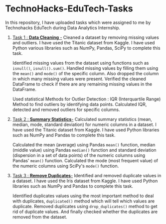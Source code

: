 # TechnoHacks-EduTech-Tasks
In this repository, I have uploaded tasks which were assigned to me by Technohacks EduTech during Data Analytics Internship.

1. [Task 1 : **Data Cleaning** -]()
   Cleaned a dataset by removing missing values and outliers. I have used the Titanic dataset from Kaggle. I have used Python 
   various libraries such as NumPy, Pandas, SciPy to complete this task.
   
   Identified missing values from the dataset using  functions such as `isnull()`, `isnull().sum()`. Handled missing values by filling 
   them using the `mean()` and `mode()` of the specific column. Also dropped the column in which many missing values were present. 
   Verified the cleaned DataFrame to check if there are any remaining missing values in the DataFrame.
   
   Used statistical Methods for Outlier Detection : IQR (Interquartile Range) Method to find outliers by identifying data points. 
   Calculated IQR, detected and removed outliers for specific columns.

2. [Task 2 : **Summary Statistics**-]()
   Calculated summary statistics (mean, median, mode, standard deviation) for numeric columns in a dataset. I have used the Titanic 
   dataset from Kaggle. I have used Python libraries such as NumPy and Pandas to complete this task. 

   Calculated the mean (average) using Pandas `mean()` function, median (middle value) using Pandas `median()` function and standard 
   deviation (dispersion in a set of data points) of the numeric  columns using Pandas' `mean()` function. Calculated the mode (most 
   frequent value) of the numeric columns using SciPy's `mode()` function.

3. [Task 3 : **Remove Duplicates**-]()
   Identified and removed duplicate values in a dataset. I have used the Iris dataset from Kaggle. I  have used Python libraries 
   such as NumPy and Pandas to complete this task. 

   Identified duplicates values using the most important method to deal with duplicates, `duplicated()` method which will tell which 
   values are duplicate. Removed duplicates using `drop_duplicates()` method to get rid of duplicate values. And finally checked 
   whether the duplicates are removed from the dataset. 
